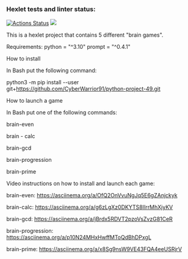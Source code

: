 ### Hexlet tests and linter status:
[![Actions Status](https://github.com/CyberWarrior91/python-project-49/workflows/hexlet-check/badge.svg)](https://github.com/CyberWarrior91/python-project-49/actions)
<a href="https://codeclimate.com/github/CyberWarrior91/python-project-49/maintainability"><img src="https://api.codeclimate.com/v1/badges/0cdc54cb3725b457d0ca/maintainability" /></a>

This is a hexlet project that contains 5 different "brain games".

Requirements: 
python = "^3.10"
prompt = "^0.4.1"

How to install

In Bash put the following command:

python3 -m pip install --user git+https://github.com/CyberWarrior91/python-project-49.git

How to launch a game

In Bash put one of the following commands:

brain-even

brain - calc

brain-gcd

brain-progression

brain-prime

Video instructions on how to install and launch each game:

brain-even:
https://asciinema.org/a/OfQ2OnVvuNgJq5E6gZAnjckyk

brain-calc:
https://asciinema.org/a/g6zLgXz0DKYTS8IIrrMhXjyKV

brain-gcd:
https://asciinema.org/a/jBrdx5RDVT2pzoVsZvzG81CeR

brain-progression:
https://asciinema.org/a/p10N24MHxHwffMToQdBhDPxgL

brain-prime:
https://asciinema.org/a/x8Sg9nsW9VE43FQA4eeUSRjrV

